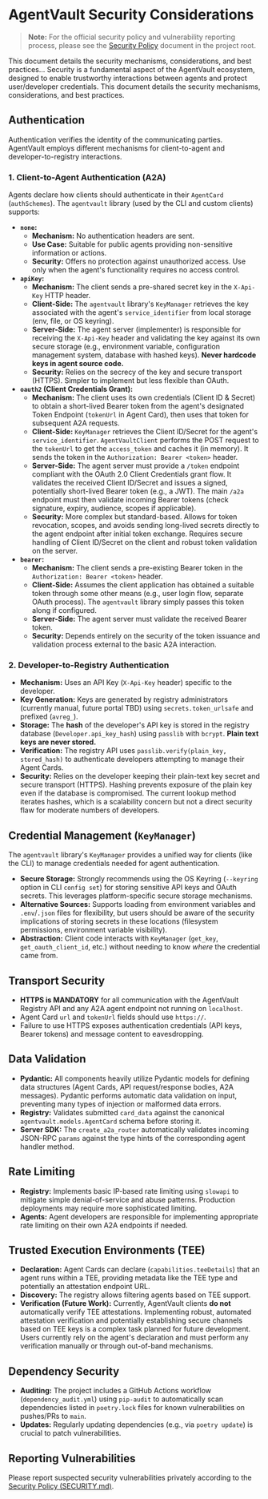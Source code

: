 # AgentVault Security Considerations

> **Note:** For the official security policy and vulnerability reporting process, please see the [Security Policy](../root_files/SECURITY.md) document in the project root.

This document details the security mechanisms, considerations, and best practices...
Security is a fundamental aspect of the AgentVault ecosystem, designed to enable trustworthy interactions between agents and protect user/developer credentials. This document details the security mechanisms, considerations, and best practices.

## Authentication

Authentication verifies the identity of the communicating parties. AgentVault employs different mechanisms for client-to-agent and developer-to-registry interactions.

### 1. Client-to-Agent Authentication (A2A)

Agents declare how clients should authenticate in their `AgentCard` (`authSchemes`). The `agentvault` library (used by the CLI and custom clients) supports:

*   **`none`:**
    *   **Mechanism:** No authentication headers are sent.
    *   **Use Case:** Suitable for public agents providing non-sensitive information or actions.
    *   **Security:** Offers no protection against unauthorized access. Use only when the agent's functionality requires no access control.
*   **`apiKey`:**
    *   **Mechanism:** The client sends a pre-shared secret key in the `X-Api-Key` HTTP header.
    *   **Client-Side:** The `agentvault` library's `KeyManager` retrieves the key associated with the agent's `service_identifier` from local storage (env, file, or OS keyring).
    *   **Server-Side:** The agent server (implementer) is responsible for receiving the `X-Api-Key` header and validating the key against its own secure storage (e.g., environment variable, configuration management system, database with hashed keys). **Never hardcode keys in agent source code.**
    *   **Security:** Relies on the secrecy of the key and secure transport (HTTPS). Simpler to implement but less flexible than OAuth.
*   **`oauth2` (Client Credentials Grant):**
    *   **Mechanism:** The client uses its own credentials (Client ID & Secret) to obtain a short-lived Bearer token from the agent's designated Token Endpoint (`tokenUrl` in Agent Card), then uses that token for subsequent A2A requests.
    *   **Client-Side:** `KeyManager` retrieves the Client ID/Secret for the agent's `service_identifier`. `AgentVaultClient` performs the POST request to the `tokenUrl` to get the `access_token` and caches it (in memory). It sends the token in the `Authorization: Bearer <token>` header.
    *   **Server-Side:** The agent server must provide a `/token` endpoint compliant with the OAuth 2.0 Client Credentials grant flow. It validates the received Client ID/Secret and issues a signed, potentially short-lived Bearer token (e.g., a JWT). The main `/a2a` endpoint must then validate incoming Bearer tokens (check signature, expiry, audience, scopes if applicable).
    *   **Security:** More complex but standard-based. Allows for token revocation, scopes, and avoids sending long-lived secrets directly to the agent endpoint after initial token exchange. Requires secure handling of Client ID/Secret on the client and robust token validation on the server.
*   **`bearer`:**
    *   **Mechanism:** The client sends a pre-existing Bearer token in the `Authorization: Bearer <token>` header.
    *   **Client-Side:** Assumes the client application has obtained a suitable token through some other means (e.g., user login flow, separate OAuth process). The `agentvault` library simply passes this token along if configured.
    *   **Server-Side:** The agent server must validate the received Bearer token.
    *   **Security:** Depends entirely on the security of the token issuance and validation process external to the basic A2A interaction.

### 2. Developer-to-Registry Authentication

*   **Mechanism:** Uses an API Key (`X-Api-Key` header) specific to the developer.
*   **Key Generation:** Keys are generated by registry administrators (currently manual, future portal TBD) using `secrets.token_urlsafe` and prefixed (`avreg_`).
*   **Storage:** The **hash** of the developer's API key is stored in the registry database (`Developer.api_key_hash`) using `passlib` with `bcrypt`. **Plain text keys are never stored.**
*   **Verification:** The registry API uses `passlib.verify(plain_key, stored_hash)` to authenticate developers attempting to manage their Agent Cards.
*   **Security:** Relies on the developer keeping their plain-text key secret and secure transport (HTTPS). Hashing prevents exposure of the plain key even if the database is compromised. The current lookup method iterates hashes, which is a scalability concern but not a direct security flaw for moderate numbers of developers.

## Credential Management (`KeyManager`)

The `agentvault` library's `KeyManager` provides a unified way for clients (like the CLI) to manage credentials needed for agent authentication.

*   **Secure Storage:** Strongly recommends using the OS Keyring (`--keyring` option in CLI `config set`) for storing sensitive API keys and OAuth secrets. This leverages platform-specific secure storage mechanisms.
*   **Alternative Sources:** Supports loading from environment variables and `.env`/`.json` files for flexibility, but users should be aware of the security implications of storing secrets in these locations (filesystem permissions, environment variable visibility).
*   **Abstraction:** Client code interacts with `KeyManager` (`get_key`, `get_oauth_client_id`, etc.) without needing to know *where* the credential came from.

## Transport Security

*   **HTTPS is MANDATORY** for all communication with the AgentVault Registry API and any A2A agent endpoint not running on `localhost`.
*   Agent Card `url` and `tokenUrl` fields should use `https://`.
*   Failure to use HTTPS exposes authentication credentials (API keys, Bearer tokens) and message content to eavesdropping.

## Data Validation

*   **Pydantic:** All components heavily utilize Pydantic models for defining data structures (Agent Cards, API request/response bodies, A2A messages). Pydantic performs automatic data validation on input, preventing many types of injection or malformed data errors.
*   **Registry:** Validates submitted `card_data` against the canonical `agentvault.models.AgentCard` schema before storing it.
*   **Server SDK:** The `create_a2a_router` automatically validates incoming JSON-RPC `params` against the type hints of the corresponding agent handler method.

## Rate Limiting

*   **Registry:** Implements basic IP-based rate limiting using `slowapi` to mitigate simple denial-of-service and abuse patterns. Production deployments may require more sophisticated limiting.
*   **Agents:** Agent developers are responsible for implementing appropriate rate limiting on their own A2A endpoints if needed.

## Trusted Execution Environments (TEE)

*   **Declaration:** Agent Cards can declare (`capabilities.teeDetails`) that an agent runs within a TEE, providing metadata like the TEE type and potentially an attestation endpoint URL.
*   **Discovery:** The registry allows filtering agents based on TEE support.
*   **Verification (Future Work):** Currently, AgentVault clients **do not** automatically verify TEE attestations. Implementing robust, automated attestation verification and potentially establishing secure channels based on TEE keys is a complex task planned for future development. Users currently rely on the agent's declaration and must perform any verification manually or through out-of-band mechanisms.

## Dependency Security

*   **Auditing:** The project includes a GitHub Actions workflow (`dependency_audit.yml`) using `pip-audit` to automatically scan dependencies listed in `poetry.lock` files for known vulnerabilities on pushes/PRs to `main`.
*   **Updates:** Regularly updating dependencies (e.g., via `poetry update`) is crucial to patch vulnerabilities.

## Reporting Vulnerabilities

Please report suspected security vulnerabilities privately according to the [Security Policy (SECURITY.md)](../SECURITY.md).
